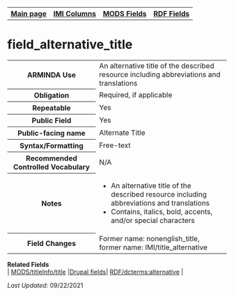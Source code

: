 <html>

<body>
<table style="width:100%">
  <tr>
    <th><a href="index.md">Main page</a></th>
	<th><a href="IMI.md">IMI Columns</a></th>
    <th><a href="MODS.md">MODS Fields</a></th>
    <th><a href="RDF.md">RDF Fields</a></th>
  </tr>
</table>

<h1>field_alternative_title</h1>
<table>
<tr>
	<th>ARMINDA Use</th>
	<td>An alternative title of the described resource including abbreviations and translations</td>
</tr>
<tr>
	<th>Obligation</th>
	<td>Required, if applicable</td>
</tr>
<tr>
	<th>Repeatable</th>
	<td>Yes</td>
</tr>
<tr>
	<th>Public Field</th>
	<td>Yes</td>
</tr>
<tr>
	<th>Public-facing name</th>
	<td>Alternate Title</td>
</tr>
<tr>
	<th>Syntax/Formatting</th>
	<td>Free-text</td>
</tr>
<tr>
	<th>Recommended Controlled Vocabulary</th>
	<td>N/A</td>
</tr>
<tr>
	<th>Notes</th>
	<td>
		<ul>
			<li>An alternative title of the described resource including abbreviations and translations</li>
			<li>Contains, italics, bold, accents, and/or special characters</li>
		</ul>
	</td>
</tr>
<tr>
	<th>Field Changes</th>
	<td>Former name: nonenglish_title, former name: IMI/title_alternative</td>
</tr>
</table>
<dl>
	<dt><b>Related Fields</b></dt>
		| <a href="mods.titleInfo.title.md">MODS/titleInfo/title</a> |<a href="DrupalFields.md">Drupal fields</a>| <a href="rdf.dcterms.alternative.md">RDF/dcterms:alternative</a> |
</dl>
<p><i>Last Updated: </i>09/22/2021</p>
</dl>
</body>
</html>